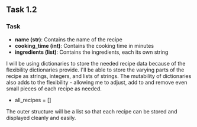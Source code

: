 <h2>Task 1.2</h2>
<h3>Task</h3>
<ul>
<li><b>name (str)</b>: Contains the name of the recipe</li>
<li><b>cooking_time (int)</b>: Contains the cooking time in minutes</li>
<li><b>ingredients (list)</b>: Contains the ingredients, each its own string</li>
</ul>
<p>I will be using dictionaries to store the needed recipe data because of the flexibility dictionaries provide. I'll be able to store the varying parts of the recipe as strings, integers, and lists of strings. The mutability of dictionaries also adds to the flexibility - allowing me to adjust, add to and remove even small pieces of each recipe as needed.</p>
<ul><li>all_recipes = []</li></ul>
<p>The outer structure will be a list so that each recipe can be stored and displayed cleanly and easily.</p>
